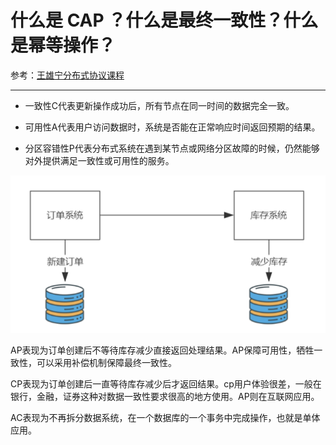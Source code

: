 # 什么是 CAP ？什么是最终一致性？什么是幂等操作？

参考：[王雄宁分布式协议课程](http://localhost:8080/wxning-blog/interview/distributed-protocol-and-algorithm/notes/00/01.html)

****

- 一致性C代表更新操作成功后，所有节点在同一时间的数据完全一致。
  
- 可用性A代表用户访问数据时，系统是否能在正常响应时间返回预期的结果。
  
- 分区容错性P代表分布式系统在遇到某节点或网络分区故障的时候，仍然能够对外提供满足一致性或可用性的服务。

![img](./assets/image-20220422215502869.png)

AP表现为订单创建后不等待库存减少直接返回处理结果。AP保障可用性，牺牲一致性，可以采用补偿机制保障最终一致性。

CP表现为订单创建后一直等待库存减少后才返回结果。cp用户体验很差，一般在银行，金融，证券这种对数据一致性要求很高的地方使用。AP则在互联网应用。

AC表现为不再拆分数据系统，在一个数据库的一个事务中完成操作，也就是单体应用。

